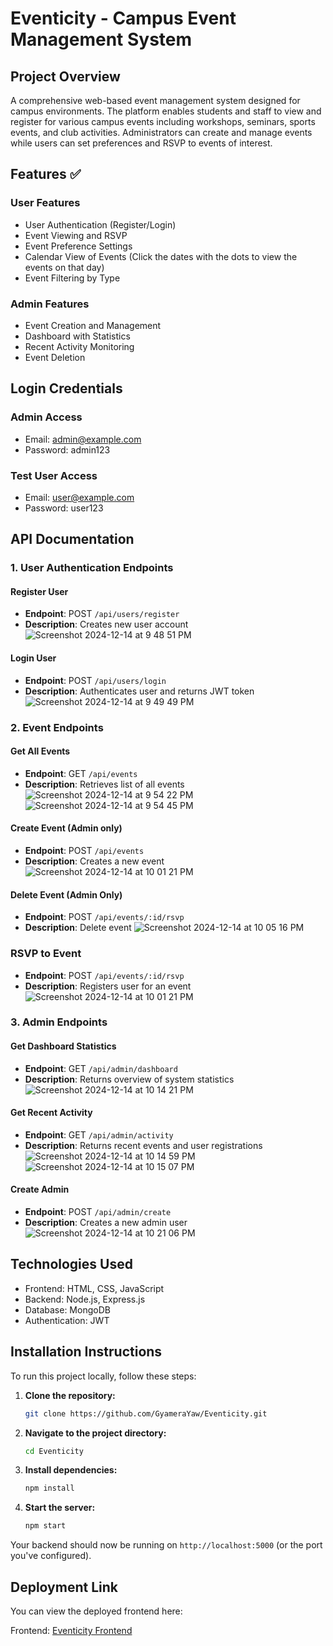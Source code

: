 # Eventicity - Campus Event Management System

## Project Overview
A comprehensive web-based event management system designed for campus environments. The platform enables students and staff to view and register for various campus events including workshops, seminars, sports events, and club activities. Administrators can create and manage events while users can set preferences and RSVP to events of interest.

## Features ✅

### User Features
- User Authentication (Register/Login)
- Event Viewing and RSVP
- Event Preference Settings
- Calendar View of Events (Click the dates with the dots to view the events on that day)
- Event Filtering by Type

### Admin Features
- Event Creation and Management
- Dashboard with Statistics
- Recent Activity Monitoring
- Event Deletion

## Login Credentials

### Admin Access
- Email: admin@example.com
- Password: admin123

### Test User Access
- Email: user@example.com
- Password: user123

## API Documentation

### 1. User Authentication Endpoints

#### Register User
- **Endpoint**: POST `/api/users/register`
- **Description**: Creates new user account
![Screenshot 2024-12-14 at 9 48 51 PM](https://github.com/user-attachments/assets/f33d37af-f1a5-44da-a254-974a2093ceef)


#### Login User
- **Endpoint**: POST `/api/users/login`
- **Description**: Authenticates user and returns JWT token
![Screenshot 2024-12-14 at 9 49 49 PM](https://github.com/user-attachments/assets/03a456b6-9d78-4352-bb84-f8658afe7ad2)

### 2. Event Endpoints

#### Get All Events
- **Endpoint**: GET `/api/events`
- **Description**: Retrieves list of all events
![Screenshot 2024-12-14 at 9 54 22 PM](https://github.com/user-attachments/assets/613447f0-ef94-4ea8-a98e-92085a7ebb66)
![Screenshot 2024-12-14 at 9 54 45 PM](https://github.com/user-attachments/assets/c20bd5b7-86b4-4a1b-836e-5d97ea221191)



#### Create Event (Admin only)
- **Endpoint**: POST `/api/events`
- **Description**: Creates a new event
![Screenshot 2024-12-14 at 10 01 21 PM](https://github.com/user-attachments/assets/079c35be-5224-428d-b44c-766066fb3716)


#### Delete Event (Admin Only)
- **Endpoint**: POST `/api/events/:id/rsvp`
- **Description**: Delete event
  ![Screenshot 2024-12-14 at 10 05 16 PM](https://github.com/user-attachments/assets/373aa4be-c701-45e2-a839-b1303ed475c4)


### RSVP to Event
- **Endpoint**: POST `/api/events/:id/rsvp`
- **Description**: Registers user for an event
![Screenshot 2024-12-14 at 10 01 21 PM](https://github.com/user-attachments/assets/57480dec-281d-4a64-89ad-90a5d92e15e5)



### 3. Admin Endpoints

#### Get Dashboard Statistics
- **Endpoint**: GET `/api/admin/dashboard`
- **Description**: Returns overview of system statistics
![Screenshot 2024-12-14 at 10 14 21 PM](https://github.com/user-attachments/assets/ff5c52ee-8341-4a01-8732-36fc7a020ebf)


#### Get Recent Activity
- **Endpoint**: GET `/api/admin/activity`
- **Description**: Returns recent events and user registrations
![Screenshot 2024-12-14 at 10 14 59 PM](https://github.com/user-attachments/assets/91b46ebb-7816-494a-aa3e-fe7f8c68221b)
![Screenshot 2024-12-14 at 10 15 07 PM](https://github.com/user-attachments/assets/0ab2c2e4-208b-4af8-b073-e5b7012ec2dd)


#### Create Admin
- **Endpoint**: POST `/api/admin/create`
- **Description**: Creates a new admin user
![Screenshot 2024-12-14 at 10 21 06 PM](https://github.com/user-attachments/assets/078ca8fe-dac0-4d9b-8adb-6e7d38a5f871)




## Technologies Used
- Frontend: HTML, CSS, JavaScript
- Backend: Node.js, Express.js
- Database: MongoDB
- Authentication: JWT



## Installation Instructions
To run this project locally, follow these steps:

1. **Clone the repository:**
    ```bash
    git clone https://github.com/GyameraYaw/Eventicity.git
    ```

2. **Navigate to the project directory:**
    ```bash
    cd Eventicity
    ```

3. **Install dependencies:**
    ```bash
    npm install
    ```
    
4. **Start the server:**
    ```bash
    npm start
    ```

Your backend should now be running on `http://localhost:5000` (or the port you've configured).



## Deployment Link
You can view the deployed frontend here:

Frontend: [Eventicity Frontend](https://eventicity-frontend.onrender.com)

